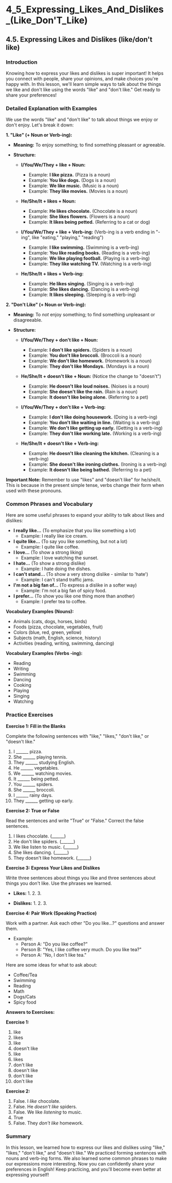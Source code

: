 # 4_5_Expressing_Likes_And_Dislikes_(Like_Don'T_Like)

## 4.5. Expressing Likes and Dislikes (like/don't like)

### Introduction

Knowing how to express your likes and dislikes is super important! It helps you connect with people, share your opinions, and make choices you're happy with. In this lesson, we'll learn simple ways to talk about the things we like and don't like using the words "like" and "don't like." Get ready to share your preferences!

### Detailed Explanation with Examples

We use the words "like" and "don't like" to talk about things we enjoy or don't enjoy. Let's break it down:

**1. "Like" (+ Noun or Verb-ing):**

*   **Meaning:** To enjoy something; to find something pleasant or agreeable.

*   **Structure:**
    *   **I/You/We/They + like + Noun:**
        *   Example: **I like pizza.** (Pizza is a noun)
        *   Example: **You like dogs.** (Dogs is a noun)
        *   Example: **We like music.** (Music is a noun)
        *   Example: **They like movies.** (Movies is a noun)
    *   **He/She/It + likes + Noun:**
        *   Example: **He likes chocolate.** (Chocolate is a noun)
        *   Example: **She likes flowers.** (Flowers is a noun)
        *   Example: **It likes being petted.** (Referring to a cat or dog)

    *   **I/You/We/They + like + Verb-ing:** (Verb-ing is a verb ending in "-ing", like "eating," "playing," "reading")
        *   Example: **I like swimming.** (Swimming is a verb-ing)
        *   Example: **You like reading books.** (Reading is a verb-ing)
        *   Example: **We like playing football.** (Playing is a verb-ing)
        *   Example: **They like watching TV.** (Watching is a verb-ing)

    *   **He/She/It + likes + Verb-ing:**
        *   Example: **He likes singing.** (Singing is a verb-ing)
        *   Example: **She likes dancing.** (Dancing is a verb-ing)
        *   Example: **It likes sleeping.** (Sleeping is a verb-ing)

**2. "Don't Like" (+ Noun or Verb-ing):**

*   **Meaning:** To *not* enjoy something; to find something unpleasant or disagreeable.

*   **Structure:**
    *   **I/You/We/They + don't like + Noun:**
        *   Example: **I don't like spiders.** (Spiders is a noun)
        *   Example: **You don't like broccoli.** (Broccoli is a noun)
        *   Example: **We don't like homework.** (Homework is a noun)
        *   Example: **They don't like Mondays.** (Mondays is a noun)

    *   **He/She/It + doesn't like + Noun:** (Notice the change to "doesn't")
        *   Example: **He doesn't like loud noises.** (Noises is a noun)
        *   Example: **She doesn't like the rain.** (Rain is a noun)
        *   Example: **It doesn't like being alone.** (Referring to a pet)

    *   **I/You/We/They + don't like + Verb-ing:**
        *   Example: **I don't like doing housework.** (Doing is a verb-ing)
        *   Example: **You don't like waiting in line.** (Waiting is a verb-ing)
        *   Example: **We don't like getting up early.** (Getting is a verb-ing)
        *   Example: **They don't like working late.** (Working is a verb-ing)

    *   **He/She/It + doesn't like + Verb-ing:**
        *   Example: **He doesn't like cleaning the kitchen.** (Cleaning is a verb-ing)
        *   Example: **She doesn't like ironing clothes.** (Ironing is a verb-ing)
        *   Example: **It doesn't like being bathed.** (Referring to a pet)

**Important Note:** Remember to use "likes" and "doesn't like" for he/she/it. This is because in the present simple tense, verbs change their form when used with these pronouns.

### Common Phrases and Vocabulary

Here are some useful phrases to expand your ability to talk about likes and dislikes:

*   **I really like...** (To emphasize that you like something a lot)
    *   Example: I really like ice cream.
*   **I quite like...** (To say you like something, but not a lot)
    *   Example: I quite like coffee.
*   **I love...** (To show a strong liking)
    *   Example: I love watching the sunset.
*   **I hate...** (To show a strong dislike)
    *   Example: I hate doing the dishes.
*   **I can't stand...** (To show a very strong dislike - similar to 'hate')
    *   Example: I can't stand traffic jams.
*   **I'm not a big fan of...** (To express a dislike in a softer way)
    *   Example: I'm not a big fan of spicy food.
*   **I prefer...** (To show you like one thing more than another)
    *   Example: I prefer tea to coffee.

**Vocabulary Examples (Nouns):**

*   Animals (cats, dogs, horses, birds)
*   Foods (pizza, chocolate, vegetables, fruit)
*   Colors (blue, red, green, yellow)
*   Subjects (math, English, science, history)
*   Activities (reading, writing, swimming, dancing)

**Vocabulary Examples (Verbs -ing):**

*   Reading
*   Writing
*   Swimming
*   Dancing
*   Cooking
*   Playing
*   Singing
*   Watching

### Practice Exercises

**Exercise 1: Fill in the Blanks**

Complete the following sentences with "like," "likes," "don't like," or "doesn't like."

1.  I ______ pizza.
2.  She ______ playing tennis.
3.  They ______ studying English.
4.  He ______ vegetables.
5.  We ______ watching movies.
6.  It ______ being petted.
7.  You ______ spiders.
8.  She ______ broccoli.
9.  I ______ rainy days.
10. They ______ getting up early.

**Exercise 2: True or False**

Read the sentences and write "True" or "False." Correct the false sentences.

1.  I likes chocolate. (______)
2.  He don't like spiders. (______)
3.  We like listen to music. (______)
4.  She likes dancing. (______)
5.  They doesn't like homework. (______)

**Exercise 3:  Express Your Likes and Dislikes**

Write three sentences about things you like and three sentences about things you don't like.  Use the phrases we learned.

*   **Likes:**
    1.
    2.
    3.

*   **Dislikes:**
    1.
    2.
    3.

**Exercise 4:  Pair Work (Speaking Practice)**

Work with a partner. Ask each other "Do you like...?" questions and answer them.

*   Example:
    *   Person A: "Do you like coffee?"
    *   Person B: "Yes, I like coffee very much. Do you like tea?"
    *   Person A: "No, I don't like tea."

Here are some ideas for what to ask about:

*   Coffee/Tea
*   Swimming
*   Reading
*   Math
*   Dogs/Cats
*   Spicy food

**Answers to Exercises:**

**Exercise 1:**

1.  like
2.  likes
3.  like
4.  doesn't like
5.  like
6.  likes
7.  don't like
8.  doesn't like
9.  don't like
10. don't like

**Exercise 2:**

1.  False. I *like* chocolate.
2.  False. He *doesn't like* spiders.
3.  False. We like *listening* to music.
4.  True
5.  False. They *don't like* homework.

### Summary

In this lesson, we learned how to express our likes and dislikes using "like," "likes," "don't like," and "doesn't like." We practiced forming sentences with nouns and verb-ing forms. We also learned some common phrases to make our expressions more interesting. Now you can confidently share your preferences in English! Keep practicing, and you'll become even better at expressing yourself!
